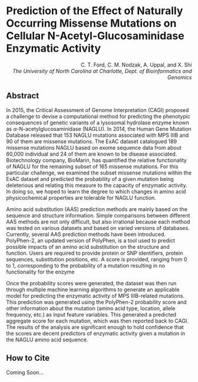 # Prediction of the Effect of Naturally Occurring Missense Mutations on Cellular N-Acetyl-Glucosaminidase Enzymatic Activity

<p align="right">C. T. Ford, C. M. Nodzak, A. Uppal, and X. Shi<br><i>The University of North Carolina at Charlotte, Dept. of Bioinformatics and Genomics</i></p>

## Abstract
In 2015, the Critical Assessment of Genome Interpretation (CAGI) proposed a challenge to devise a computational method for predicting the phenotypic consequences of genetic variants of a lysosomal hydrolase enzyme known as $\alpha$-N-acetylglucosaminidase (NAGLU). In 2014, the Human Gene Mutation Database released that 153 NAGLU mutations associated with MPS IIIB and 90 of them are missense mutations. The ExAC dataset catalogued 189 missense mutations NAGLU based on exome sequence data from about 60,000 individual and 24 of them are known to be disease associated. Biotechnology company, BioMarin, has quantified the relative functionality of NAGLU for the remaining subset of 165 missense mutations. For this particular challenge, we examined the subset missense mutations within the ExAC dataset and predicted the probability of a given mutation being deleterious and relating this measure to the capacity of enzymatic activity. In doing so, we hoped to learn the degree to which changes in amino acid physicochemical properties are tolerable for NAGLU function.

Amino acid substitution (AAS) prediction methods are mainly based on the sequence and structure information. Simple comparisons between different AAS methods are not only difficult, but also irrational because each method was tested on various datasets and based on varied versions of databases. Currently, several AAS prediction methods have been introduced. PolyPhen-2, an updated version of PolyPhen, is a tool used to predict possible impacts of an amino acid substitution on the structure and function. Users are required to provide protein or SNP identifiers, protein sequences, substitution positions, etc. A score is provided, ranging from 0 to 1, corresponding to the probability of a mutation resulting in no functionality for the enzyme

Once the probability scores were generated, the dataset was then run through multiple machine learning algorithms to generate an applicable model for predicting the enzymatic activity of MPS IIIB-related mutations. This prediction was generated using the PolyPhen-2 probability score and other information about the mutation (amino acid type, location, allele frequency, etc.) as input feature variables. This generated a predicted aggregate score for each mutation, which was then reported back to CAGI. The results of the analysis are significant enough to hold confidence that the scores are decent predictors of enzymatic activity given a mutation in the NAGLU amino acid sequence.

## How to Cite
Coming Soon...
